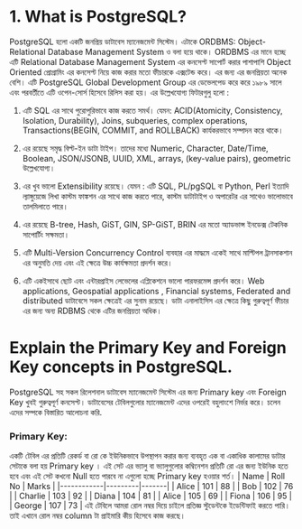# 1. What is PostgreSQL?
PostgreSQL হলো একটি জনপ্রিয় ডাটাবেস ম্যানেজমেন্ট সিস্টেম। এটাকে ORDBMS: Object-Relational Database Management System ও বলা হয়ে থাকে। ORDBMS এর মানে হচ্ছে এটি Relational Database Management System এর কনসেপ্ট সাপোর্ট করার পাশাপাশি  Object Oriented প্রোগ্রামিং এর কনসেপ্ট নিয়ে কাজ করার মতো ফীচারকে এক্সটেন্ড করে।  এর জন্য এর জনপ্রিয়তা অনেক বেশি। এটি PostgreSQL Global Development Group এর ডেভেলপেড করে করে ১৯৮৯ সালে এবং পরবর্তীতে এটি ওপেন-সোর্স হিসেবে রিলিস করা হয়। এর উল্লেখযোগ্য ফিটারগুলু হলো :

1. এটি SQL এর সাথে পুরোপুরিভাবে কাজ করতে সমর্থ।  যেমন: ACID(Atomicity, Consistency, Isolation, Durability), Joins, subqueries, complex operations, Transactions(BEGIN, COMMIT, and ROLLBACK) কার্যকরভাবে সম্পাদন করে থাকে। 

2. এর রয়েছে সমৃদ্ধ বিল্ট-ইন ডাটা টাইপ। তাদের মধ্যে  Numeric, Character, Date/Time, Boolean, JSON/JSONB, UUID, XML, arrays, (key-value pairs), geometric উল্লেখযোগ্য।

3. এর  খুব ভালো Extensibility রয়েছে। যেমন : এটি SQL, PL/pgSQL বা  Python, Perl ইত্যাদি ল্যাঙ্গুয়েজে লিখা কাস্টম ফাঙ্কশন এর সাথে কাজ করতে পারে, কাস্টম ডাটাটাইপ ও অপারেটর এর সাথেও ভালোভাবে তালমিলাতে পারে।

4. এর রয়েছে B-tree, Hash, GiST, GIN, SP-GiST, BRIN এর মতো অ্যাডভান্স ইনডেক্স টেকনিক সাপোর্টিং সক্ষমতা।  

5. এটি Multi-Version Concurrency Control ব্যবহার এর মাদ্ধমে একেই সাথে মাল্টিপল ট্রানসাকশান এর অনুমতি দেয় এবং এই ক্ষেত্রে উচ্চ কার্যক্ষমতা প্রদর্শন করে। 

6. এটি একইসাথে ছোট এবং এন্টারপ্রাইস লেভেলের এপ্লিকেশনে ভালো পারফরমেন্স প্রদর্শন করে।  Web applications, Geospatial applications , Financial systems, Federated and distributed ডাটাবেসে সকল ক্ষেত্রেই এর সুনাম রয়েছে। ডাটা এনালাইসিস এর ক্ষেত্রে কিছু গুরুত্বপূর্ণ ফীচার এর জন্য অন্য RDBMS থেকে এটির জনপ্রিয়তা অধিক।

# Explain the Primary Key and Foreign Key concepts in PostgreSQL.

PostgreSQL সহ সকল রিলেশনাল ডাটাবেস ম্যানেজমেন্ট সিস্টেম এর জন্য Primary  key  এবং Foreign Key খুবই গুরুত্বপূর্ণ কনসেপ্ট। ডাটাবেসের টেবিলগুলোর ম্যানেজমেন্ট এদের ওপরেই বহুলাংশে  নির্ভর করে।  চলেন এদের সম্পকে বিস্তারিত আলোচনা করি.

### Primary Key: 
একটি টেবিল এর  প্রতিটি রেকর্ড বা রো কে ইউনিকভাবে  উপস্থাপন করার জন্য ব্যবহৃত এক বা একাধিক কালামের ডাটার সেটাকে বলা হয় Primary  key ।  এই সেট এর ভ্যালু বা ভ্যালুগুলোর কম্বিনেশন প্রতিটি রো এর জন্য ইউনিক হতে হবে এবং এই সেট কখনো Null হতে পারবে না এগুলো হচ্ছে Primary  key হওয়ার শর্ত।
| Name       | Roll No | Marks |
|------------|---------|-------|
| Alice      | 101     | 88    |
| Bob        | 102     | 76    |
| Charlie    | 103     | 92    |
| Diana      | 104     | 81    |
| Alice      | 105     | 69    |
| Fiona      | 106     | 95    |
| George     | 107     | 73    |
এই টেবিলে আমরা রোল নম্বর দিয়ে চাইলে প্রতিজ্ঞ স্টুডেন্টকে ইডেন্টিফাই করতে পারি। তাই এখানে রোল নম্বর column  টা প্রাইমারি কীয় হিসেবে কাজ করছে।